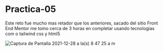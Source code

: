 # Practica-05

Este reto fue mucho mas retador que los anteriores, sacado del sitio Front End Mentor me tomo cerca de 3 horas en completar usando tecnologias com o tailwind css y html5

![Captura de Pantalla 2021-12-28 a la(s) 8 47 25 a m](https://user-images.githubusercontent.com/83594609/147583411-c41420bf-9898-4e27-a09a-672e4c8aae06.png)
